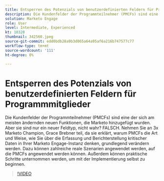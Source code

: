 ```yaml
---
title: Entsperren des Potenzials von benutzerdefinierten Feldern für Programmmitglieder
description: Die Kundenfelder der Programmteilnehmer (PMCFs) sind eine der sich am meisten ändernden neuen Funktionen, die Marketo hinzugefügt wurden.
solution: Marketo Engage
role: User
level: Intermediate, Experienced
kt: 10328
thumbnail: 342560.jpeg
source-git-commit: edd0bdb28a9b3d065a64a95af6a216b747577c77
workflow-type: tm+mt
source-wordcount: '111'
ht-degree: 0%

---
```


# Entsperren des Potenzials von benutzerdefinierten Feldern für Programmmitglieder

Die Kundenfelder der Programmteilnehmer (PMCFs) sind eine der sich am meisten ändernden neuen Funktionen, die Marketo hinzugefügt wurden. Aber sie sind nur ein neuer Feldtyp, nicht wahr? FALSCH. Nehmen Sie an 3x Marketo Champion, Grace Brebner teil, da sie erklärt, warum PMCFs die Art und Weise, wie Sie über die Erfassung und Berichterstellung kritischer Daten in Ihrer Marketo Engage-Instanz denken, grundlegend verändern werden. Dazu können zahlreiche reale Szenarien angewendet werden, auf die PMCFs angewendet werden können. Außerdem können praktische Schritte unternommen werden, um mit der Implementierung selbst zu beginnen.

>[!VIDEO](https://video.tv.adobe.com/v/342560/?quality=12&learn=on)
